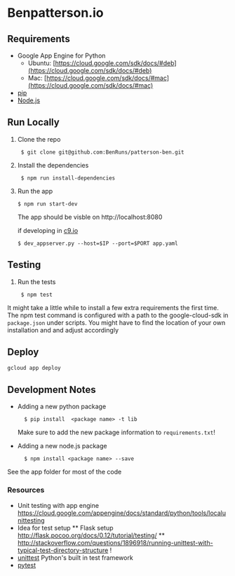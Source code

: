 
# Benpatterson.io

## Requirements

- Google App Engine for Python
  - Ubuntu:  [https://cloud.google.com/sdk/docs/#deb](https://cloud.google.com/sdk/docs/#deb)
  - Mac: [https://cloud.google.com/sdk/docs/#mac](https://cloud.google.com/sdk/docs/#mac)
- [pip](http://pip.readthedocs.io/en/stable/)
- [Node.js](https://nodejs.org/en/)

## Run Locally

1. Clone the repo

        $ git clone git@github.com:BenRuns/patterson-ben.git


3. Install the dependencies

        $ npm run install-dependencies

4.  Run the app

        $ npm run start-dev
      The app should be visble on http://localhost:8080

      if developing in [c9.io](http://c9.io)

        $ dev_appserver.py --host=$IP --port=$PORT app.yaml

## Testing

1. Run the tests

        $ npm test
  It might take a little while to install a few extra requirements the first
  time. The npm test command is configured with a path to the google-cloud-sdk in
  `package.json` under scripts. You might have to find the location of your own
  installation and and adjust accordingly

## Deploy

    gcloud app deploy


## Development Notes

- Adding a new python package

        $ pip install  <package name> -t lib
    Make sure to add the new package information to `requirements.txt`!

- Adding a new node.js package

        $ npm install <package name> --save

See the app folder for most of the code



 ### Resources
 - Unit testing with app engine https://cloud.google.com/appengine/docs/standard/python/tools/localunittesting
 - Idea for test setup
   ** Flask setup http://flask.pocoo.org/docs/0.12/tutorial/testing/
   ** http://stackoverflow.com/questions/1896918/running-unittest-with-typical-test-directory-structure !
 - [unittest](https://docs.python.org/2/library/unittest.html) Python's built in test framework
 - [pytest](http://doc.pytest.org/en/latest/)
